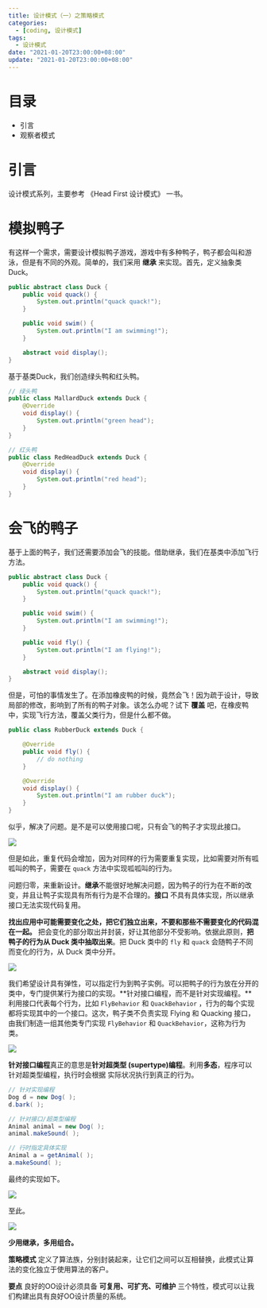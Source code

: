 ```yaml
---
title: 设计模式（一）之策略模式
categories: 
  - [coding, 设计模式]
tags:
  - 设计模式
date: "2021-01-20T23:00:00+08:00"
update: "2021-01-20T23:00:00+08:00"
---
```


# 目录

- 引言
- 观察者模式

# 引言

设计模式系列，主要参考 《Head First 设计模式》 一书。

# 模拟鸭子

有这样一个需求，需要设计模拟鸭子游戏，游戏中有多种鸭子，鸭子都会叫和游泳，但是有不同的外观。简单的，我们采用 **继承** 来实现。首先，定义抽象类 Duck。

```java
public abstract class Duck {
    public void quack() {
        System.out.println("quack quack!");
    }

    public void swim() {
        System.out.println("I am swimming!");
    }

    abstract void display();
}
```

基于基类Duck，我们创造绿头鸭和红头鸭。

```java
// 绿头鸭
public class MallardDuck extends Duck {
    @Override
    void display() {
        System.out.println("green head");
    }
}

// 红头鸭
public class RedHeadDuck extends Duck {
    @Override
    void display() {
        System.out.println("red head");
    }
}
```

# 会飞的鸭子

基于上面的鸭子，我们还需要添加会飞的技能。借助继承，我们在基类中添加飞行方法。

```java
public abstract class Duck {
    public void quack() {
        System.out.println("quack quack!");
    }

    public void swim() {
        System.out.println("I am swimming!");
    }

    public void fly() {
        System.out.println("I am flying!");
    }

    abstract void display();
}
```

但是，可怕的事情发生了。在添加橡皮鸭的时候，竟然会飞！因为疏于设计，导致局部的修改，影响到了所有的鸭子对象。该怎么办呢？试下 **覆盖** 吧，在橡皮鸭中，实现飞行方法，覆盖父类行为，但是什么都不做。

```java
public class RubberDuck extends Duck {

    @Override
    public void fly() {
        // do nothing
    }

    @Override
    void display() {
        System.out.println("I am rubber duck");
    }
}
```

似乎，解决了问题。是不是可以使用接口呢，只有会飞的鸭子才实现此接口。

![](startup/001.png)

但是如此，重复代码会增加，因为对同样的行为需要重复实现，比如需要对所有呱呱叫的鸭子，需要在 `quack` 方法中实现呱呱叫的行为。

问题归零，来重新设计。**继承**不能很好地解决问题，因为鸭子的行为在不断的改变，并且让鸭子实现具有所有行为是不合理的。**接口** 不具有具体实现，所以继承接口无法实现代码复用。

**找出应用中可能需要变化之处，把它们独立出来，不要和那些不需要变化的代码混在一起。** 把会变化的部分取出并封装，好让其他部分不受影响。依据此原则，**把鸭子的行为从 Duck 类中抽取出来**。把 Duck 类中的 `fly` 和 `quack` 会随鸭子不同而变化的行为，从 Duck 类中分开。

![](startup/002.png)

我们希望设计具有弹性，可以指定行为到鸭子实例。可以把鸭子的行为放在分开的类中，专门提供某行为接口的实现。**针对接口编程，而不是针对实现编程。**利用接口代表每个行为，比如 `FlyBehavior` 和 `QuackBehavior` ，行为的每个实现都将实现其中的一个接口。这次，鸭子类不负责实现 Flying 和 Quacking 接口，由我们制造一组其他类专门实现 `FlyBehavior` 和 `QuackBehavior`，这称为行为类。

![](startup/003.png)

**针对接口编程**真正的意思是**针对超类型 (supertype)编程**。利用**多态**，程序可以针对超类型编程，执行时会根据 实际状况执行到真正的行为。

```java
// 针对实现编程
Dog d = new Dog( ); 
d.bark( );

// 针对接口/超类型编程
Animal animal = new Dog( ); 
animal.makeSound( ); 

// 行时指定具体实现
Animal a = getAnimal( );
a.makeSound( );
```

最终的实现如下。

![](startup/004.png)

至此。

![](startup/005.png)

**少用继承，多用组合。**

**策略模式** 定义了算法族，分别封装起来，让它们之间可以互相替换，此模式让算法的变化独立于使用算法的客户。

**要点** 良好的OO设计必须具备 **可复用、可扩充、可维护** 三个特性，模式可以让我们构建出具有良好OO设计质量的系统。